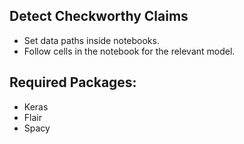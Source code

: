 ## Detect Checkworthy Claims


- Set data paths inside notebooks.
- Follow cells in the notebook for the relevant model.


## Required Packages:
- Keras
- Flair
- Spacy

